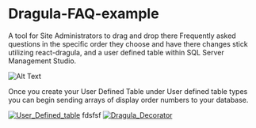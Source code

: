 # Dragula-FAQ-example
A tool for Site Administrators to drag and drop there Frequently asked questions in the specific order they choose and have there changes stick utilizing react-dragula, and a user defined table within SQL Server Management Studio.

![Alt Text](https://media.giphy.com/media/1wX9bI6KabpmF9F2x3/giphy.gif)

Once you create your User Defined Table under User defined table types you can begin sending arrays of display order numbers to your database. 

<a href="https://ibb.co/d7wmZd"><img src="https://preview.ibb.co/nzLDEd/User_Defined_table.png" alt="User_Defined_table" border="0"></a>
fdsfsf
<a href="https://ibb.co/iwfKny"><img src="https://preview.ibb.co/cXbs7y/Dragula_Decorator.png" alt="Dragula_Decorator" border="0"></a>
